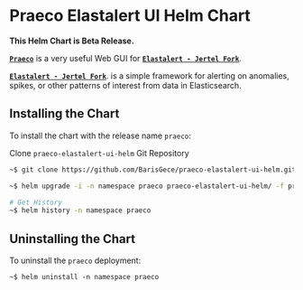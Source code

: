 # Praeco Elastalert UI Helm Chart

**This Helm Chart is Beta Release.**

[**`Praeco`**](https://github.com/johnsusek/praeco) is a very useful Web GUI for [**`Elastalert - Jertel Fork`**](https://github.com/jertel/elastalert).

[**`Elastalert - Jertel Fork`**](https://github.com/jertel/elastalert). is a simple framework for alerting on anomalies, spikes, or other patterns of interest from data in Elasticsearch.

## Installing the Chart

To install the chart with the release name `praeco`:

Clone `praeco-elastalert-ui-helm` Git Repository

```bash
~$ git clone https://github.com/BarisGece/praeco-elastalert-ui-helm.git

~$ helm upgrade -i -n namespace praeco praeco-elastalert-ui-helm/ -f praeco-elastalert-ui-helm/values.yaml

# Get History
~$ helm history -n namespace praeco
```

## Uninstalling the Chart

To uninstall the `praeco` deployment:

```console
~$ helm uninstall -n namespace praeco
```
